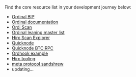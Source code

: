 Find the core resource list in your development journey below: 

- [Ordinal BIP](https://github.com/ordinals/ord/blob/master/bip.mediawiki)
- [Ordinal documentation](https://docs.ordinals.com/introduction.html)
- [Ordi Scan](https://ordiscan.com/) 
- [Ordinal leaning master list](https://github.com/neu-fi/awesome-ordinals) 
- [Hiro Scan Explorer](https://github.com/hirosystems/ordinals-explorer)
- [Quicknode](https://www.quicknode.com/chains/btc)
- [Quicknode BTC RPC](https://www.quicknode.com/docs/bitcoin#javascript)
- [Ordhook example](https://www.hiro.so/blog/how-to-get-ordinals-inscription-data-with-ordhook#ordinals-api-vs-ordhook)
- [Hiro tooling](https://www.hiro.so/)
- [meta protocol sandshrew](https://www.sandshrew.io/)
- updating...
